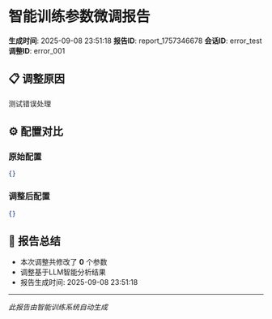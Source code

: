 # 智能训练参数微调报告

**生成时间**: 2025-09-08 23:51:18
**报告ID**: report_1757346678
**会话ID**: error_test
**调整ID**: error_001

## 📋 调整原因
测试错误处理

## ⚙️ 配置对比

### 原始配置
```json
{}
```

### 调整后配置
```json
{}
```

## 📝 报告总结

- 本次调整共修改了 **0** 个参数
- 调整基于LLM智能分析结果
- 报告生成时间: 2025-09-08 23:51:18

---
*此报告由智能训练系统自动生成*